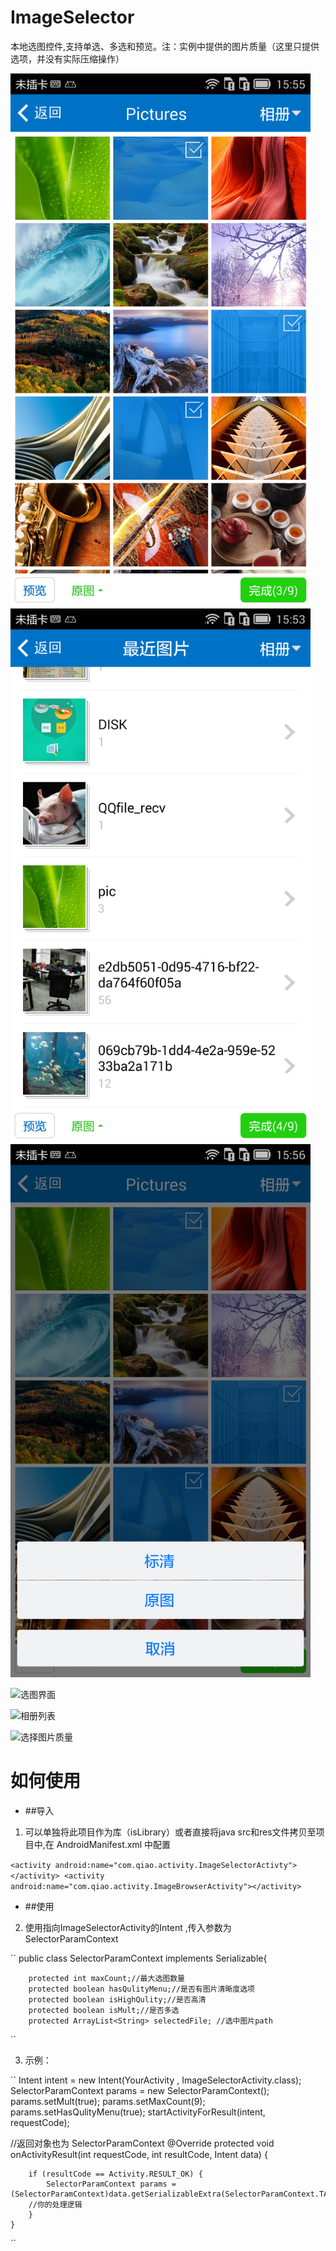 # ImageSelector
 本地选图控件,支持单选、多选和预览。注：实例中提供的图片质量（这里只提供选项，并没有实际压缩操作）

<p>
   <img src="https://raw.githubusercontent.com/Qiaoidea/ImageSelector/master/screenShot/device-1.png" width="480" alt="Screenshot"/>
   &nbsp;&nbsp;
   <img src="https://raw.githubusercontent.com/Qiaoidea/ImageSelector/master/screenShot/device-2.png" width="480" alt="Screenshot"/>
   &nbsp;&nbsp;
   <img src="https://raw.githubusercontent.com/Qiaoidea/ImageSelector/master/screenShot/device-3.png" width="480" alt="Screenshot"/>
</p>

![选图界面](http://upload-images.jianshu.io/upload_images/125949-de049fa9435b3723.png)

![相册列表](http://upload-images.jianshu.io/upload_images/125949-7aa736a06afadcac.png)

![选择图片质量](http://upload-images.jianshu.io/upload_images/125949-590c9e9c147995b5.png)

# 如何使用
- ##导入
1. 可以单独将此项目作为库（isLibrary）或者直接将java src和res文件拷贝至项目中,在 AndroidManifest.xml 中配置

``
        <activity android:name="com.qiao.activity.ImageSelectorActivty"></activity>
        <activity android:name="com.qiao.activity.ImageBrowserActivity"></activity>
``

- ##使用
2. 使用指向ImageSelectorActivity的Intent ,传入参数为 SelectorParamContext

``
	public class SelectorParamContext implements Serializable{
	
		protected int maxCount;//最大选图数量
		protected boolean hasQulityMenu;//是否有图片清晰度选项
		protected boolean isHighQulity;//是否高清 
		protected boolean isMult;//是否多选
		protected ArrayList<String> selectedFile; //选中图片path
``

3. 示例：

``
Intent intent = new Intent(YourActivity , ImageSelectorActivity.class);
SelectorParamContext params = new SelectorParamContext();
params.setMult(true);
params.setMaxCount(9);
params.setHasQulityMenu(true);
startActivityForResult(intent, requestCode);

//返回对象也为 SelectorParamContext
	@Override
	protected void onActivityResult(int requestCode, int resultCode, Intent data) {

		if (resultCode == Activity.RESULT_OK) {
			SelectorParamContext params = (SelectorParamContext)data.getSerializableExtra(SelectorParamContext.TAG_SELECTOR);
		//你的处理逻辑
		}
	}
``
